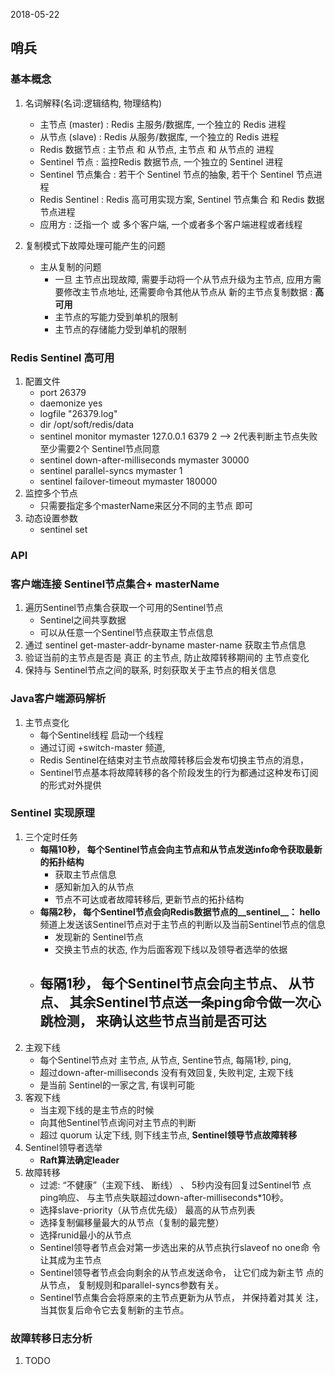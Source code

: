 2018-05-22

## 哨兵

### 基本概念
1. 名词解释(名词:逻辑结构, 物理结构)
    - 主节点 (master) : Redis 主服务/数据库, 一个独立的 Redis 进程
    - 从节点 (slave) : Redis 从服务/数据库, 一个独立的 Redis 进程
    - Redis 数据节点 : 主节点 和 从节点,  主节点 和 从节点的 进程
    - Sentinel 节点 : 监控Redis 数据节点, 一个独立的 Sentinel 进程
    - Sentinel 节点集合 : 若干个 Sentinel 节点的抽象, 若干个 Sentinel 节点进程
    - Redis Sentinel : Redis 高可用实现方案, Sentinel 节点集合 和 Redis 数据节点进程
    - 应用方 : 泛指一个 或 多个客户端, 一个或者多个客户端进程或者线程

2. 复制模式下故障处理可能产生的问题
    - 主从复制的问题
        - 一旦 主节点出现故障, 需要手动将一个从节点升级为主节点, 应用方需要修改主节点地址, 
            还需要命令其他从节点从 新的主节点复制数据 : **高可用**
        - 主节点的写能力受到单机的限制
        - 主节点的存储能力受到单机的限制

### Redis Sentinel 高可用
1. 配置文件
    - port 26379
    - daemonize yes
    - logfile "26379.log"
    - dir /opt/soft/redis/data
    - sentinel monitor mymaster 127.0.0.1 6379 2 --> 2代表判断主节点失败至少需要2个 Sentinel节点同意
    - sentinel down-after-milliseconds mymaster 30000
    - sentinel parallel-syncs mymaster 1
    - sentinel failover-timeout mymaster 180000
2. 监控多个节点
    - 只需要指定多个masterName来区分不同的主节点
      即可
3. 动态设置参数
    - sentinel set <param> <value>
    
    
### API


### 客户端连接 Sentinel节点集合+ masterName
1. 遍历Sentinel节点集合获取一个可用的Sentinel节点
    - Sentinel之间共享数据
    - 可以从任意一个Sentinel节点获取主节点信息
2. 通过 sentinel get-master-addr-byname master-name 获取主节点信息
3. 验证当前的主节点是否是 真正 的主节点, 防止故障转移期间的 主节点变化
4. 保持与 Sentinel节点之间的联系, 时刻获取关于主节点的相关信息

### Java客户端源码解析
1. 主节点变化
    - 每个Sentinel线程 启动一个线程
    - 通过订阅 +switch-master 频道,
    - Redis Sentinel在结束对主节点故障转移后会发布切换主节点的消息，
    - Sentinel节点基本将故障转移的各个阶段发生的行为都通过这种发布订阅的形式对外提供



### Sentinel 实现原理
1. 三个定时任务
    - **每隔10秒， 每个Sentinel节点会向主节点和从节点发送info命令获取最新的拓扑结构**
        - 获取主节点信息
        - 感知新加入的从节点
        - 节点不可达或者故障转移后, 更新节点的拓扑结构
    - **每隔2秒， 每个Sentinel节点会向Redis数据节点的__sentinel__： hello**
        频道上发送该Sentinel节点对于主节点的判断以及当前Sentinel节点的信息
        - 发现新的 Sentinel节点
        - 交换主节点的状态, 作为后面客观下线以及领导者选举的依据
    - **每隔1秒， 每个Sentinel节点会向主节点、 从节点、 其余Sentinel节点送一条ping命令做一次心跳检测， 
        来确认这些节点当前是否可达**
        - 
2. 主观下线
    - 每个Sentinel节点对 主节点, 从节点, Sentine节点, 每隔1秒, ping, 
    - 超过down-after-milliseconds 没有有效回复, 失败判定, 主观下线
    - 是当前 Sentinel的一家之言, 有误判可能
3. 客观下线
    - 当主观下线的是主节点的时候
    - 向其他Sentinel节点询问对主节点的判断
    - 超过 quorum 认定下线,  则下线主节点, **Sentinel领导节点故障转移**
4. Sentinel领导者选举
    - **Raft算法确定leader**
5. 故障转移
    - 过滤: “不健康”（主观下线、 断线） 、 5秒内没有回复过Sentinel节
          点ping响应、 与主节点失联超过down-after-milliseconds*10秒。
    - 选择slave-priority（从节点优先级） 最高的从节点列表
    - 选择复制偏移量最大的从节点（复制的最完整）
    - 选择runid最小的从节点
    -  Sentinel领导者节点会对第一步选出来的从节点执行slaveof no one命
      令让其成为主节点
    - Sentinel领导者节点会向剩余的从节点发送命令， 让它们成为新主节
      点的从节点， 复制规则和parallel-syncs参数有关。
    - Sentinel节点集合会将原来的主节点更新为从节点， 并保持着对其关
      注， 当其恢复后命令它去复制新的主节点。

### 故障转移日志分析
1. TODO